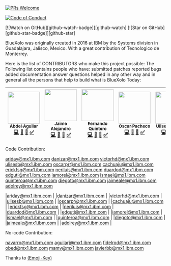 <!-- [![chat][chat-badge]][chat] -->
<!-- [![Build Status][build-badge]][build] -->
<!-- [![version][version-badge]][package] -->

<!-- [![All Contributors](https://img.shields.io/badge/all_contributors-16-orange.svg?style=flat-square)](#contributors) -->
[![PRs Welcome][prs-badge]][prs]
<!-- [![Implementations][implementations-badge]][implementations] -->
<!-- [![Donate][donate-badge]][donate] -->
[![Code of Conduct][coc-badge]][coc]

[![Watch on GitHub][github-watch-badge]][github-watch]
[![Star on GitHub][github-star-badge]][github-star]
<!-- [![Tweet][twitter-badge]][twitter] -->

BlueXolo was originally created in 2016 at IBM by the Systems division in Guadalajara, Jalisco, Mexico.
With a great contribution of Tecnologico de Monterrey.

Here is the list of CONTRIBUTORS who make this project possible:
The Following list contains people who have: 
    submitted patches
    reported bugs
    added documentation
    answer questions
    helped in any other way
    and in general all the persons that help to build what is BlueXolo Today:


<!-- ALL-CONTRIBUTORS-LIST:START - Do not remove or modify this section -->
<!-- prettier-ignore -->

| [<img src="https://avatars3.githubusercontent.com/u/39574410?s=400&v=4" width="100px;"/><br /><sub><b>Abdel Aguilar</b></sub>](https://github.com/abdelmaster)<br />[💻](https://github.com/IBM/BlueXolo/commits?author=abdelmaster) [📖]() [👀](#review-abdelmaster "Reviewed Pull Requests") [✅]() | [<img src="https://avatars2.githubusercontent.com/u/45430016?s=400&v=4" width="100px;"/><br /><sub><b>Jaime Alejandro</b></sub>](https://github.com/jarryfull)<br />[💻](https://github.com/IBM/BlueXolo/commits?author=jarryfull) [📖]() [👀](#review-jarryfull "Reviewed Pull Requests") [✅]()     | [<img src="https://avatars2.githubusercontent.com/u/12001776?s=400&v=4" width="100px;"/><br /><sub><b>Fernando Quintero</b></sub>](https://github.com/fquinteroa)<br />[💻](https://github.com/IBM/BlueXolo/commits?author=fquinteroa) [📖]() [👀](#review-fquinteroa "Reviewed Pull Requests") [✅]() | [<img src="https://avatars1.githubusercontent.com/u/22551455?s=400&v=4" width="100px;"/><br /><sub><b>Oscar Pacheco</b></sub>](https://github.com/scar86)<br />[💻](https://github.com/IBM/BlueXolo/commits?author=scar86) [📖]() [👀](#review-scar86 "Reviewed Pull Requests") [✅]() | [<img src="https://avatars1.githubusercontent.com/u/952272?s=400&v=4" width="100px;"/><br /><sub><b>Ulises Buendia</b></sub>](https://github.com/ulibn)<br />[💻](https://github.com/IBM/BlueXolo/commits?author=ulibn) [📖]() [👀](#review-ulibn "Reviewed Pull Requests") [✅]() | [<img src="https://avatars2.githubusercontent.com/u/36703047?s=400&v=4" width="100px;"/><br /><sub><b>Arianne Navarro</b></sub>](https://github.com/arinavarro)<br />[💻](https://github.com/IBM/BlueXolo/commits?author=arinavarro) [📖]() [👀](#review-arinavarro "Reviewed Pull Requests") [✅]() |
| :---: | :---: | :---: | :---: | :---: | :---: |

<!-- ALL-CONTRIBUTORS-LIST:END -->


Code Contribution:

ariday@mx1.ibm.com
danizar@mx1.ibm.com
victorhd@mx1.ibm.com
ulisesb@mx1.ibm.com
oscarpr@mx1.ibm.com
cachuaju@mx1.ibm.com
erickfsg@mx1.ibm.com
neriluis@mx1.ibm.com
duardod@mx1.ibm.com
edguti@mx1.ibm.com
iamorel@mx1.ibm.com
ismael@mx1.ibm.com
quinteroa@mx1.ibm.com
diegoto@mx1.ibm.com
jaimeale@mx1.ibm.com
adolrey@mx1.ibm.com




|ariday@mx1.ibm.com |
|danizar@mx1.ibm.com |
|victorhd@mx1.ibm.com |
|ulisesb@mx1.ibm.com |
|oscarpr@mx1.ibm.com |
|cachuaju@mx1.ibm.com |
|erickfsg@mx1.ibm.com |
|neriluis@mx1.ibm.com |
|duardod@mx1.ibm.com |
|edguti@mx1.ibm.com |
|iamorel@mx1.ibm.com |
|ismael@mx1.ibm.com |
|quinteroa@mx1.ibm.com |
|diegoto@mx1.ibm.com |
|jaimeale@mx1.ibm.com |
|adolrey@mx1.ibm.com |

No-code Contribution:

navarro@mx1.ibm.com
aguilarj@mx1.ibm.com
fidelrod@mx1.ibm.com
obed@mx1.ibm.com
mamv@mx1.ibm.com
javierbb@mx1.ibm.com


Thanks to [(Emoji-Key)](https://github.com/kentcdodds/all-contributors#emoji-key)

<!-- [chat-badge]: https://img.shields.io/badge/chat-on%20gitter-46BC99.svg?style=flat-square -->
<!-- [chat]: https://gitter.im/kentcdodds/all-contributors?utm_source=badge&utm_medium=badge&utm_campaign=pr-badge&utm_content=badge -->
<!-- [build-badge]: https://img.shields.io/travis/kentcdodds/all-contributors.svg?style=flat-square -->
<!-- [build]: https://travis-ci.org/kentcdodds/all-contributors -->
<!-- [version-badge]: https://img.shields.io/npm/v/all-contributors.svg?style=flat-square -->
<!-- [package]: https://www.npmjs.com/package/all-contributors -->
<!-- [license-badge]: https://img.shields.io/npm/l/all-contributors.svg?style=flat-square -->
[license]: https://github.com/IBM/BlueXolo/blob/master/LICENSE
[prs-badge]: https://img.shields.io/badge/PRs-welcome-brightgreen.svg?style=flat-square
[prs]: https://github.com/IBM/BlueXolo/blob/master/How_To_Contribute.md
<!--  [donate-badge]: https://img.shields.io/badge/$-support-green.svg?style=flat-square -->
<!--  [donate]: https://kcd.im/donate -->
[coc-badge]: https://img.shields.io/badge/code%20of-conduct-ff69b4.svg?style=flat-square
[coc]: https://github.com/IBM/BlueXolo/blob/master/Code_of_Conduct.md
<!-- [implementations-badge]: https://img.shields.io/badge/%F0%9F%92%A1-implementations-8C8E93.svg?style=flat-square
<!-- [implementations]: https://github.com/kentcdodds/all-contributors/blob/master/other/IMPLEMENTATIONS.md
[github-watch-badge]: https://img.shields.io/github/watchers/kentcdodds/all-contributors.svg?style=social
[github-watch]: https://github.com/IBM/BlueXolo/watchers
[github-star-badge]: https://img.shields.io/github/stars/kentcdodds/all-contributors.svg?style=social
[github-star]: https://github.com/IBM/BlueXolo/stargazers
<!-- [twitter]: https://twitter.com/intent/tweet?text=Check%20out%20all-contributors!%20%E2%9C%A8%20Recognize%20all%20contributors,%20not%20just%20the%20ones%20who%20commit%20code%20%E2%9C%A8%20https://github.com/kentcdodds/all-contributors%20%F0%9F%A4%97 -->
<!-- [twitter-badge]: https://img.shields.io/twitter/url/https/github.com/kentcdodds/all-contributors.svg?style=social -->
[emojis]: https://github.com/kentcdodds/all-contributors#emoji-key
[all-contributors]: https://github.com/kentcdodds/all-contributors
